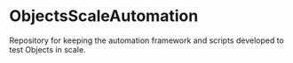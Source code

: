 # ObjectsScaleAutomation
Repository for keeping the automation framework and scripts developed to test Objects in scale.
